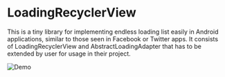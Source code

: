# LoadingRecyclerView
This is a tiny library for implementing endless loading list easily in Android applications, similar to those seen in Facebook or Twitter apps. It consists of LoadingRecyclerView and AbstractLoadingAdapter that has to be extended by user for usage in their project.

![Demo](http://i.giphy.com/l3q2WWM6bhe7kwbmw.gif)
